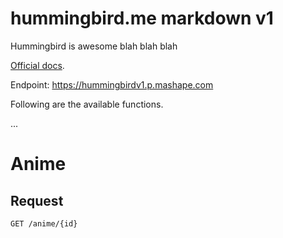 # hummingbird.me markdown v1

Hummingbird is awesome blah blah blah

[Official docs](https://www.mashape.com/vikhyat/hummingbird-v1).

Endpoint: https://hummingbirdv1.p.mashape.com

Following are the available functions.

...

# Anime

## Request
````
GET /anime/{id}
````

